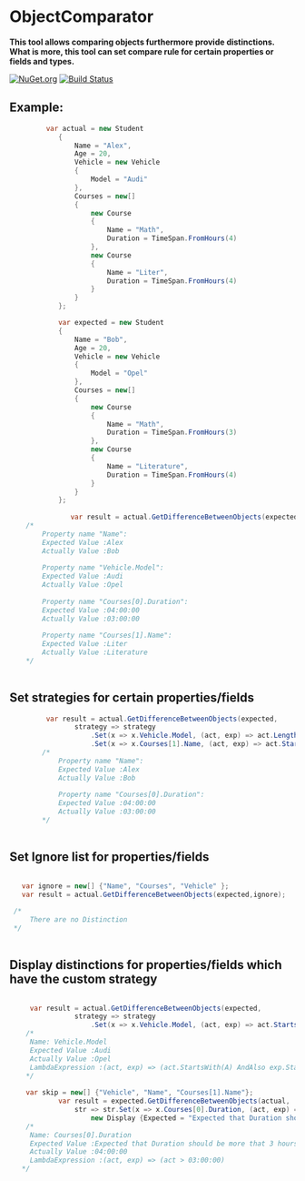 # ObjectComparator

**This tool allows comparing objects furthermore provide distinctions. What is more, this tool can set compare rule for certain properties or fields and types.**

[![NuGet.org](https://img.shields.io/nuget/v/ObjectComparator.svg?style=flat-square&label=NuGet.org)](https://www.nuget.org/packages/ObjectComparator/)
[![Build Status](https://travis-ci.org/valeraf23/ObjectComparator.svg?branch=master)](https://travis-ci.org/valeraf23/ObjectComparator)

## Example:

```csharp
         var actual = new Student
            {
                Name = "Alex",
                Age = 20,
                Vehicle = new Vehicle
                {
                    Model = "Audi"
                },
                Courses = new[]
                {
                    new Course
                    {
                        Name = "Math",
                        Duration = TimeSpan.FromHours(4)
                    },
                    new Course
                    {
                        Name = "Liter",
                        Duration = TimeSpan.FromHours(4)
                    }
                }
            };

            var expected = new Student
            {
                Name = "Bob",
                Age = 20,
                Vehicle = new Vehicle
                {
                    Model = "Opel"
                },
                Courses = new[]
                {
                    new Course
                    {
                        Name = "Math",
                        Duration = TimeSpan.FromHours(3)
                    },
                    new Course
                    {
                        Name = "Literature",
                        Duration = TimeSpan.FromHours(4)
                    }
                }
            };
                
               var result = actual.GetDifferenceBetweenObjects(expected); 
	/*   
	    Property name "Name":
	    Expected Value :Alex
	    Actually Value :Bob
    
	    Property name "Vehicle.Model":
	    Expected Value :Audi
	    Actually Value :Opel
    
	    Property name "Courses[0].Duration":
	    Expected Value :04:00:00
	    Actually Value :03:00:00
    
	    Property name "Courses[1].Name":
	    Expected Value :Liter
	    Actually Value :Literature 
	*/
	    
```
   ## Set strategies for certain properties/fields
   
```csharp
         var result = actual.GetDifferenceBetweenObjects(expected,
                strategy => strategy
                    .Set(x => x.Vehicle.Model, (act, exp) => act.Length == exp.Length)
                    .Set(x => x.Courses[1].Name, (act, exp) => act.StartsWith('L') && exp.StartsWith('L')));           
        /* 
            Property name "Name":
            Expected Value :Alex
            Actually Value :Bob
            
            Property name "Courses[0].Duration":
            Expected Value :04:00:00
            Actually Value :03:00:00
        */
    
  ```

## Set Ignore list for properties/fields

```csharp

   var ignore = new[] {"Name", "Courses", "Vehicle" };
   var result = actual.GetDifferenceBetweenObjects(expected,ignore);
   
 /*
     There are no Distinction
 */
    
```

## Display distinctions for properties/fields which have the custom strategy

```csharp

     var result = actual.GetDifferenceBetweenObjects(expected,
                strategy => strategy
                    .Set(x => x.Vehicle.Model, (act, exp) => act.StartsWith('A') && exp.StartsWith('A')), "Name", "Courses");
    /*
 	 Name: Vehicle.Model
	 Expected Value :Audi
	 Actually Value :Opel
 	 LambdaExpression :(act, exp) => (act.StartsWith(A) AndAlso exp.StartsWith(A))
    */
    
    var skip = new[] {"Vehicle", "Name", "Courses[1].Name"};
            var result = expected.GetDifferenceBetweenObjects(actual,
                str => str.Set(x => x.Courses[0].Duration, (act, exp) => act > TimeSpan.FromHours(3),
                    new Display {Expected = "Expected that Duration should be more that 3 hours"}), skip);
    /*	    
	 Name: Courses[0].Duration
	 Expected Value :Expected that Duration should be more that 3 hours
	 Actually Value :04:00:00
	 LambdaExpression :(act, exp) => (act > 03:00:00)
   */
  
```
